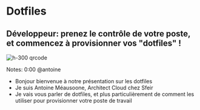 <!-- .slide: class="first-slide" sfeir-level="2" sfeir-techno="" -->

# **Dotfiles**

## **Développeur: prenez le contrôle de votre poste, et commencez à provisionner vos "dotfiles" !**

![h-300 qrcode](./assets/images/qrcode-feedback.png)

Notes: 0:00 @antoine
* Bonjour bienvenue à notre présentation sur les dotfiles
* Je suis Antoine Méausoone, Architect Cloud chez Sfeir
* Je vais vous parler de dotfiles, et plus particulièrement de comment les utiliser pour provisionner votre poste de travail
